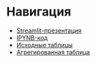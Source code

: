 # Навигация
* [Streamlit-презентация](https://hello-app-p2czvi0u0f.streamlit.app/)
* [IPYNB-код](real_estate_SPB.ipynb)
* [Исходные таблицы](source_tables/)
* [Агрегированная таблица](агрегированные_сделки.xlsx)
